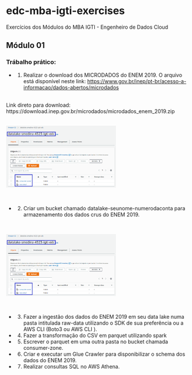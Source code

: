 # edc-mba-igti-exercises
Exercícios dos Módulos do MBA IGTI - Engenheiro de Dados Cloud

## Módulo 01

### Trábalho prático:
- 1. Realizar o download dos MICRODADOS do ENEM 2019. O arquivo está disponível neste link: <https://www.gov.br/inep/pt-br/acesso-a-informacao/dados-abertos/microdados>
<br>
Link direto para download: https://download.inep.gov.br/microdados/microdados_enem_2019.zip
<br>

<br>
<p align="left">
   <img src="mod-01\images\mod01-s3-001.png" width="300" style="max-width: 300px;">
</p>
<br>

- 2. Criar um bucket chamado datalake-seunome-numerodaconta para armazenamento dos dados crus do ENEM 2019.
<br>
<p align="left">
   <img src="mod-01\images\mod01-s3-001.png" width="300" style="max-width: 300px;">
</p>

<br>

- 3. Fazer a ingestão dos dados do ENEM 2019 em seu data lake numa pasta intitulada raw-data utilizando o SDK de sua preferência ou a AWS CLI (Boto3 ou AWS CLI ).

- 4. Fazer a transformação do CSV em parquet utilizando spark

- 5. Escrever o parquet em uma outra pasta no bucket chamada consumer-zone.

- 6. Criar e executar um Glue Crawler para disponibilizar o schema dos dados do ENEM 2019.

- 7. Realizar consultas SQL no AWS Athena.


